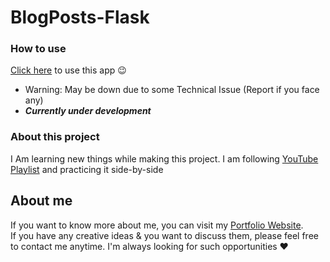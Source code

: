 # BlogPosts-Flask

### How to use
[Click here](https://usersblogposts-flask.herokuapp.com/) to use this app 😉
*  Warning: May be down due to some Technical Issue (Report if you face any)
*  ***Currently under development***

### About this project
I Am learning new things while making this project. I am following [YouTube Playlist](https://youtube.com/playlist?list=PLCC34OHNcOtolz2Vd9ZSeSXWc8Bq23yEz) and practicing it side-by-side

## About me
If you want to know more about me, you can visit my [Portfolio Website](https://abhilashgupta.ml/).</br>
If you have any creative ideas & you want to discuss them, please feel free to contact me anytime. I'm always looking for such opportunities ❤️
